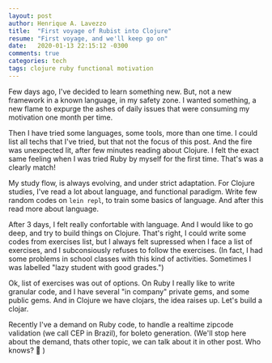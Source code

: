 ```yaml
---
layout: post
author: Henrique A. Lavezzo
title:  "First voyage of Rubist into Clojure"
resume: "First voyage, and we'll keep go on"
date:   2020-01-13 22:15:12 -0300
comments: true
categories: tech
tags: clojure ruby functional motivation
---
```


Few days ago, I've decided to learn something new. But, not a new framework in a known language, in my safety zone. I wanted something, a new flame to expurge the ashes of daily issues that were consuming my motivation one month per time.

Then I have tried some languages, some tools, more than one time. I could list all techs that I've tried, but that not the focus of this post. And the fire was unexpected lit, after few minutes reading about Clojure. I felt the exact same feeling when I was tried Ruby by myself for the first time. That's was a clearly match!

My study flow, is always evolving, and under strict adaptation. For Clojure studies, I've read a lot about language, and functional paradigm. Write few random codes on `lein repl`, to train some basics of language. And after this read more about language.

After 3 days, I felt really confortable with language. And I would like to go deep, and try to build things on Clojure. That's right, I could write some codes from exercises list, but I always felt supressed when I face a list of exercises, and I subconsiously refuses to follow the exercises. (In fact, I had some problems in school classes with this kind of activities. Sometimes I was labelled "lazy student with good grades.")

Ok, list of exercises was out of options. On Ruby I really like to write granular code, and I have several "in company" private gems, and some public gems. And in Clojure we have clojars, the idea raises up. Let's build a clojar.

Recently I've a demand on Ruby code, to handle a realtime zipcode validation (we call CEP in Brazil), for boleto generation. (We'll stop here about the demand, thats other topic, we can talk about it in other post. Who knows? :grimacing: )

That's perfect, the idea was fresh in my brain. And the target service for consumption has a little outdated documentation. Then I will use this as point to research.

I've go into service sources, and tests, to learn and get new brand resources to insert into my clojar. I've tested all endpoints, and it's all clear, working perfectly. (At this point, I really in debt with this project. I'm perfect able to update the documentation. I've put in my TODO list)

The service return the REST pattern, an 200 code with body when data cames from API. And a 404 code when API does not returns nothing. When I receives a 200, its easy to return a map with contents to user, with `cheshire`.

_(Note: When you call `parse-string`, to convert all keys to symbol-like in clojure. You need to fill a argument/parameter with `true`. I really don't like it. Does not sound idiomatic.)_

But when you get a 404 from service, `clj-http` raises a exception. The odds is always with us, we can perfectly handle this problem with `slingshot`, creating a custom catch for 404 code. I really like to throw exceptions, it's more than a error for me. We can express unexpected behaviors, and handle with a situation without a cascade of conditionals (Let the destiny defines what you do).
And I chose to throw an custom exception for user, but more idiomatic. (`:type ::nothing-returned`)

Alongside this code flow, I built the tests, for sure. And I really like the `clojure.test`, it's simple and get the job done. One of the points what I really like, is the use of `with-redefs`. I could do mock all `clj-http` client requests, and set responses without problem, and everything is core builted in language. And I write tests to cover all critical points of the simple "clojar".

It's done! Tests covering the code. And I think, it's simple to use, and the source code is simple, and easier to maintain too.

### Let's deploy on [Clojars](https://clojars.org/) !

I needed to create an account, just like rubygems. And after some few adjustments on `project.clj`, I was able to deploy the lib.

Just executing `lein deploy clojars`. It's dead simple, like the website  says. After some seconds, I get my clojar badge, and updates the README on GitHub.

After this, I built a simple Travis workflow, to test the code under `openjdk-8` and `openjdk-11` at every commit on `master`.

### Conclusion

I found in Clojure a new way to think, and build things. I fell in my Ruby codes today, a huge influence of Clojure way to handle things. And I really like it.

If you have interest to see my "lib", here's url https://github.com/Rynaro/postmon-clj

Thanks for reading! :tada:

